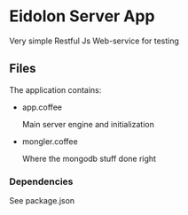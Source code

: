 # Eidolon Server App

Very simple Restful Js Web-service for testing


## Files

The application contains:

*   app.coffee

	Main server engine and initialization

*   mongler.coffee

	Where the mongodb stuff done right

### Dependencies

See package.json


